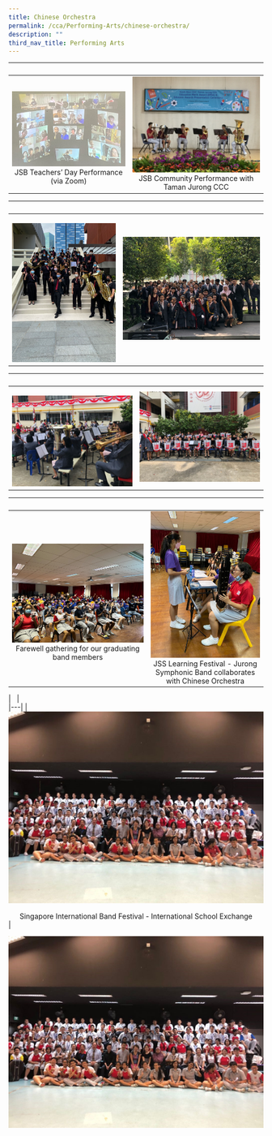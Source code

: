 ```yaml
---
title: Chinese Orchestra
permalink: /cca/Performing-Arts/chinese-orchestra/
description: ""
third_nav_title: Performing Arts
---
```

|   |   |  
|---|---|  
| ![](/images/JSSB3.png) <center>JSB Teachers’ Day Performance (via Zoom)</center> | ![](/images/JSSB4.jpg) <center>JSB Community Performance with Taman Jurong CCC</center> |

|   |   |  
|---|---|  
| ![](/images/JSSB5.png) <center></center> | ![](/images/JSSB6.jpg) <center></center> |

|   |   |  
|---|---|  
| ![](/images/JSSB7.jpg) <center></center> | ![](/images/JSSB8.jpg) <center></center> |

|   |   |  
|---|---|  
| ![](/images/JSSB9.jpg) <center>Farewell gathering for our graduating band members</center> | ![](/images/JSSB10.jpg) <center>JSS Learning Festival - Jurong Symphonic Band collaborates with Chinese Orchestra</center> |

|   |     
|---|
|  ![](/images/JSSB11.jpg) <center>Singapore International Band Festival \- International School Exchange</center> |








![](/images/JSSB11.jpg)